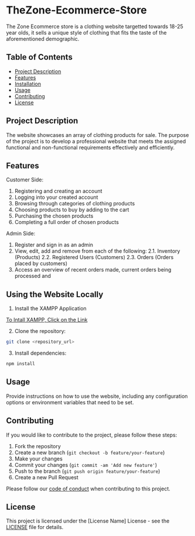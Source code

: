# TheZone-Ecommerce-Store

The Zone Ecommerce store is a clothing website targetted towards 18-25 year olds, 
it sells a unique style of clothing that fits the taste of the aforementioned demographic.

## Table of Contents

- [Project Description](#project-description)
- [Features](#features)
- [Installation](#installation)
- [Usage](#usage)
- [Contributing](#contributing)
- [License](#license)

## Project Description

The website showcases an array of clothing products for sale. The purpose of the project is to develop 
a professional website that meets the assigned functional and non-functional requirements effectively and efficiently.

## Features

Customer Side: 

1. Registering and creating an account
2. Logging into your created account
3. Browsing through categories of clothing products
3. Choosing products to buy by adding to the cart
4. Purchasing the chosen products 
5. Completing a full order of chosen products


Admin Side:

1. Register and sign in as an admin
2. View, edit, add and remove from each of the following:
    2.1. Inventory (Products)
    2.2. Registered Users (Customers)
    2.3. Orders (Orders placed by customers)
3. Access an overview of recent orders made, current orders being processed and 

## Using the Website Locally

1. Install the XAMPP Application

[To Intall XAMPP, Click on the Link](https://www.apachefriends.org/download.html)

2. Clone the repository:
```bash
git clone <repository_url>
```

3. Install dependencies:
```bash
npm install
```



## Usage

Provide instructions on how to use the website, including any configuration options or environment variables that need to be set.

## Contributing

If you would like to contribute to the project, please follow these steps:

1. Fork the repository
2. Create a new branch (`git checkout -b feature/your-feature`)
3. Make your changes
4. Commit your changes (`git commit -am 'Add new feature'`)
5. Push to the branch (`git push origin feature/your-feature`)
6. Create a new Pull Request

Please follow our [code of conduct](link_to_code_of_conduct.md) when contributing to this project.

## License

This project is licensed under the [License Name] License - see the [LICENSE](LICENSE) file for details.
